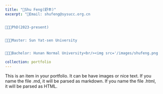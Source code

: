 ```yaml
---
title: "🌴Shu Feng(舒丰)"
excerpt: "📮Email: shufeng@sysucc.org.cn


👩🏻‍🔬PhD(2023-present)


👩🏻‍🎓Master: Sun Yat-sen University


👩🏻‍🎓Bachelor: Hunan Normal University<br/><img src='/images/shufeng.png'>"

collection: portfolio
---
```


This is an item in your portfolio. It can be have images or nice text. If you name the file .md, it will be parsed as markdown. If you name the file .html, it will be parsed as HTML. 
